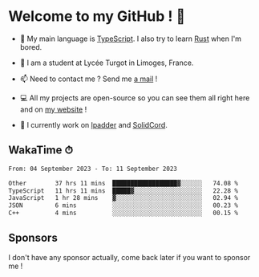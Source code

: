 # Welcome to my GitHub ! 🌃

- 🔭 My main language is [TypeScript](https://www.typescriptlang.org/). I also try to learn [Rust](https://www.rust-lang.org/) when I'm bored. 

- 🌱 I am a student at Lycée Turgot in Limoges, France.

- 📫 Need to contact me ? Send me <a href="mailto:mikkel@milescode.dev">a mail</a> !

- 💻 All my projects are open-source so you can see them all right here and on <a href="https://www.vexcited.ml">my website</a> !

- 👀 I currently work on [lpadder](https://github.com/Vexcited/lpadder) and [SolidCord](https://github.com/Vexcited/SolidCord).

## WakaTime ⏱

<!--START_SECTION:waka-->

```txt
From: 04 September 2023 - To: 11 September 2023

Other        37 hrs 11 mins  ██████████████████▓░░░░░░   74.08 %
TypeScript   11 hrs 11 mins  █████▓░░░░░░░░░░░░░░░░░░░   22.28 %
JavaScript   1 hr 28 mins    ▓░░░░░░░░░░░░░░░░░░░░░░░░   02.94 %
JSON         6 mins          ░░░░░░░░░░░░░░░░░░░░░░░░░   00.23 %
C++          4 mins          ░░░░░░░░░░░░░░░░░░░░░░░░░   00.15 %
```

<!--END_SECTION:waka-->

## Sponsors

I don't have any sponsor actually, come back later if you want to sponsor me !
